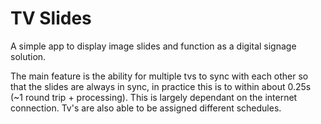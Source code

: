 # TV Slides
A simple app to display image slides and function as a digital signage solution. 

The main feature is the ability for multiple tvs to sync with each other so that the slides are always in sync, in practice this is to within about 0.25s (~1 round trip + processing). This is largely dependant on the internet connection. Tv's are also able to be assigned different schedules.
